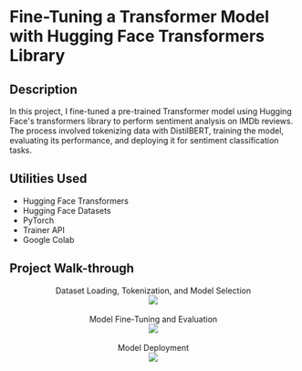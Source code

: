 <h1>Fine-Tuning a Transformer Model with Hugging Face Transformers Library</h1>


<h2>Description</h2>
In this project, I fine-tuned a pre-trained Transformer model using Hugging Face's transformers library to perform sentiment analysis on IMDb reviews. The process involved tokenizing data with DistilBERT, training the model, evaluating its performance, and deploying it for sentiment classification tasks.
<br />


<h2>Utilities Used</h2>

- Hugging Face Transformers
- Hugging Face Datasets
- PyTorch
- Trainer API
- Google Colab

<h2>Project Walk-through</h2>

<p align="center">
Dataset Loading, Tokenization, and Model Selection <br />
<img src="https://i.postimg.cc/5ykz6Fnb/1.jpg"/>
<br />
<br />
Model Fine-Tuning and Evaluation <br/>
<img src="https://i.postimg.cc/JzKsnXng/2.jpg"/>
<br />
<br />
Model Deployment <br/>
<img src="https://i.postimg.cc/XqNhntDt/5.jpg" />
<br />


</p>

